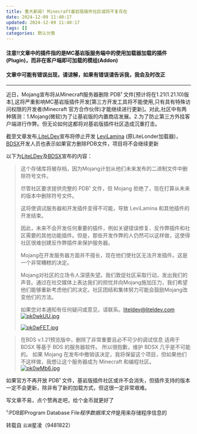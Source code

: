 ```yaml
---
title: 重大新闻! Minecraft基岩版插件社区或将不复存在
date: 2024-12-09 11:40:17
updated: 2024-12-09 11:40:17
tags: []
categories: 默认分类
---
```


#### 注意‼️文章中的插件指的是MC基岩版服务端中的使用加载器加载的插件(Plugin)，而非在客户端即可加载的模组(Addon)

#### 文章中可能有错误出现，请谅解，如果有错误请告诉我，我会及时改正

---

近日，Mojang宣布将从Minecraft服务器删除 PDB¹ 文件[预计将在1.21(1.21.10)版本],这将严重影响MC基岩版插件开发[第三方开发工具将不能使用,只有具有特殊访问权限的开发者(Minecraft 官方合作伙伴)才能继续进行更新]。对此,社区中有两种猜测：1.Mojang(微软)为了让基岩版的内置商店发展。2.为了防止第三方外挂客户端进行作弊。但无论如何这都将对基岩版插件社区造成沉重打击。

截至文章发布,[LiteLDev](https://github.com/LiteLDev)宣布将停止开发 [LeviLamina](https://github.com/LiteLDev/LeviLamina)  (原LiteLonder加载器)，[BDSX](https://github.com/bdsx/bdsx)开发人员也表示如果官方删除PDB文件，项目将不会继续更新

以下为[LiteLDev](https://github.com/LiteLDev)及[BDSX](https://github.com/bdsx/bdsx)宣布的内容：

> 这个存储库将被存档，因为Mojang计划从他们未来发布的二进制文件中删除符号文件。
> 
> 尽管社区要求提供完整的 PDB¹ 文件，但 Mojang 拒绝了，现在打算从未来的版本中删除符号文件。
> 
> 这将使调试服务器和开发插件变得不可能，导致 LeviLamina 和其他插件的开发结束。
> 
> 因此，未来不会开发任何重要的插件，例如关键错误修复、反作弊插件和社区需要的其他功能插件。但是，那些开发作弊的人仍然可以这样做，这使得社区很难创建反作弊插件来保护服务器。
> 
> Mojang在开发服务器方面并不擅长，现在他们使社区无法开发插件。这是一个非常糟糕的决定。
> 
> Mojang对社区的立场令人深感失望。我们敦促社区采取行动，发出我们的声音。通过在社交媒体上表达我们的担忧并向Mojang施加压力，我们希望他们能够重新考虑他们的决定。社区团结和集体努力可能会鼓励Mojang改变他们的方法。
> 
> 如果您对本通知有任何疑问或意见，请联系。liteldev@liteldev.com
> [![pk0wkUU.jpg](https://s21.ax1x.com/2024/06/17/pk0wkUU.jpg)](https://imgse.com/i/pk0wkUU)
> 
> [![pk0wFET.jpg](https://s21.ax1x.com/2024/06/17/pk0wFET.jpg)](https://imgse.com/i/pk0wFET)

> 在BDS v.1.21预览版中，删除了非常重要且必不可少的调试信息
> 适用于 BDSX 等基于 BDS 的服务器软件。
> 所以很抱歉，维护 BDSX 几乎是不可能的。
> 如果 Mojang 在发布中撤销该决定，我将保留这个项目，但如果他们不这样做，我想让这个服务器成为 Minecraft 和编程社区。
> [![pk0wMb6.jpg](https://s21.ax1x.com/2024/06/17/pk0wMb6.jpg)](https://imgse.com/i/pk0wMb6)

如果官方不再开放 PDB¹ 文件，基岩版插件社区或许不会消失，但插件支持的版本一定不会更新，除非有了新的加载方式，但这很一定非常艰难。

写文章不易，点个赞再走吧，给个金币就更好了

¹:PDB即Program Database File*程序数据库文件*是用来存储程序信息的

转载自 `云湖`星凌（9481822）
